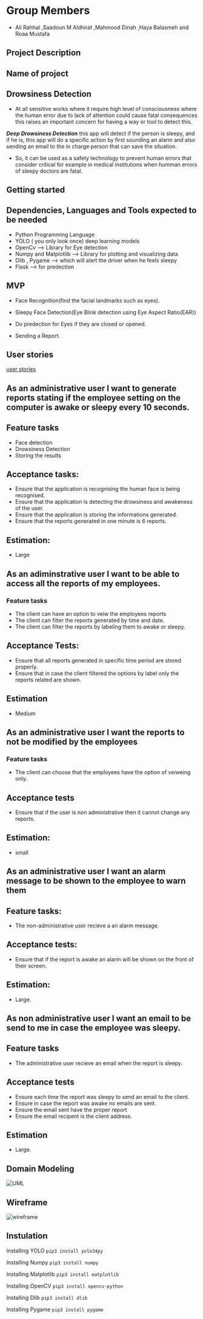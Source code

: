 # Group Members

- Ali Rahhal ,Saadoun M Aldhirat ,Mahmood Dinah ,Haya Balasmeh and Roaa Mustafa

## Project Description

## Name of project

## Drowsiness Detection

- At all sensitive works where it require high level of consciousness where the human error due to lack of attention could cause fatal consequences this raises an important concern for having a way or tool to detect this.

**_Deep Drowsiness Detection_** this app will detect if the person is sleepy, and if he is, this app will do a specific action by first sounding an alarm and also sending an email to the in charge person that can save the situation.

- So, it can be used as a safety technology to prevent human errors that consider critical for example in medical institutions when humman errors of sleepy doctors are fatal.

## Getting started

## Dependencies, Languages and Tools expected to be needed

- Python Programming Language
- YOLO ( you only look once) deep learning models
- OpenCv --> Library for Eye detection
- Numpy and Matplotlib --> Library for plotting and visualizing data
- Dlib , Pygame --> which will alert the driver when he feels sleepy
- Flask --> for predection

## MVP

- Face Recognition(find the facial landmarks such as eyes).

- Sleepy Face Detection(Eye Blink detection using Eye Aspect Ratio(EAR))

- Do predection for Eyes if they are closed or opened.

- Sending a Report.

## User stories

[user stories](https://github.com/orgs/Data-Assassins/projects/1)

## As an administrative user I want to generate reports stating if the employee setting on the computer is awake or sleepy every 10 seconds.

## Feature tasks

- Face detection
- Drowsiness Detection
- Storing the results

## Acceptance tasks:

- Ensure that the application is recognising the human face is being recognised.
- Ensure that the application is detecting the drowsiness and awakeness of the user.
- Ensure that the application is storing the informations generated.
- Ensure that the reports generated in one minute is 6 reports.

## Estimation:

- Large

## As an adiminstrative user I want to be able to access all the reports of my employees.

### Feature tasks

- The client can have an option to veiw the employees reports
- The client can filter the reports generated by time and date.
- The client can filter the reports by labeling them to awake or sleepy.

## Acceptance Tests:

- Ensure that all reports generated in specific time period are stored properly.
- Ensure that in case the client filtered the options by label only the reports related are shown.

## Estimation

- Medium

## As an administrative user I want the reports to not be modified by the employees

### Feature tasks

- The client can choose that the employees have the option of veiweing only.

## Acceptance tests

- Ensure that if the user is non administrative then it cannot change any reports.

## Estimation:

- small

## As an administrative user I want an alarm message to be shown to the employee to warn them

## Feature tasks:

- The non-administrative user recieve a an alarm message.

## Acceptance tests:

- Ensure that if the report is awake an alarm will be shown on the front of their screen.

## Estimation:

- Large.

## As non administrative user I want an email to be send to me in case the employee was sleepy.

## Feature tasks

- The administrative user recieve an email when the report is sleepy.

## Acceptance tests

- Ensure each time the report was sleepy to send an email to the client.
- Ensure in case the report was awake no emails are sent.
- Ensure the email sent have the proper report
- Ensure the email recipent is the client address.

## Estimation

- Large.


## Domain Modeling

![UML](Images/UML.png)

## Wireframe

![wireframe](Images/wireframe.jpg)

## Instulation

Installing YOLO
`pip3 install yolo34py`

Installing Numpy
`pip3 install numpy`

Installing Matplotlib
`pip3 install matplotlib`

Installing OpenCV
`pip3 install opencv-python`

Installing Dlib
`pip3 install dlib`

Installing Pygame
`pip3 install pygame`
